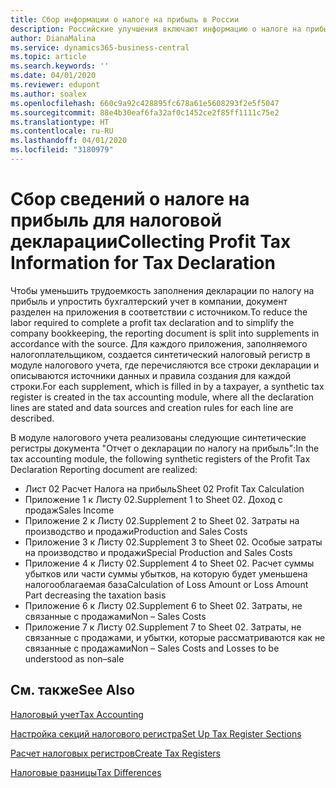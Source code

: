 ```yaml
---
title: Сбор информации о налоге на прибыль в России
description: Российские улучшения включают информацию о налоге на прибыль для налоговых деклараций.
author: DianaMalina
ms.service: dynamics365-business-central
ms.topic: article
ms.search.keywords: ''
ms.date: 04/01/2020
ms.reviewer: edupont
ms.author: soalex
ms.openlocfilehash: 660c9a92c428895fc678a61e5608293f2e5f5047
ms.sourcegitcommit: 88e4b30eaf6fa32af0c1452ce2f85ff1111c75e2
ms.translationtype: HT
ms.contentlocale: ru-RU
ms.lasthandoff: 04/01/2020
ms.locfileid: "3180979"
---
```

# <a name="collecting-profit-tax-information-for-tax-declaration"></a><span data-ttu-id="4fc0d-103">Сбор сведений о налоге на прибыль для налоговой декларации</span><span class="sxs-lookup"><span data-stu-id="4fc0d-103">Collecting Profit Tax Information for Tax Declaration</span></span>

<span data-ttu-id="4fc0d-104">Чтобы уменьшить трудоемкость заполнения декларации по налогу на прибыль и упростить бухгалтерский учет в компании, документ разделен на приложения в соответствии с источником.</span><span class="sxs-lookup"><span data-stu-id="4fc0d-104">To reduce the labor required to complete a profit tax declaration and to simplify the company bookkeeping, the reporting document is split into supplements in accordance with the source.</span></span> <span data-ttu-id="4fc0d-105">Для каждого приложения, заполняемого налогоплательщиком, создается синтетический налоговый регистр в модуле налогового учета, где перечисляются все строки декларации и описываются источники данных и правила создания для каждой строки.</span><span class="sxs-lookup"><span data-stu-id="4fc0d-105">For each supplement, which is filled in by a taxpayer, a synthetic tax register is created in the tax accounting module, where all the declaration lines are stated and data sources and creation rules for each line are described.</span></span> 

<span data-ttu-id="4fc0d-106">В модуле налогового учета реализованы следующие синтетические регистры документа "Отчет о декларации по налогу на прибыль":</span><span class="sxs-lookup"><span data-stu-id="4fc0d-106">In the tax accounting module, the following synthetic registers of the Profit Tax Declaration Reporting document are realized:</span></span> 

- <span data-ttu-id="4fc0d-107">Лист 02 Расчет Налога на прибыль</span><span class="sxs-lookup"><span data-stu-id="4fc0d-107">Sheet 02 Profit Tax Calculation</span></span>
- <span data-ttu-id="4fc0d-108">Приложение 1 к Листу 02.</span><span class="sxs-lookup"><span data-stu-id="4fc0d-108">Supplement 1 to Sheet 02.</span></span> <span data-ttu-id="4fc0d-109">Доход с продаж</span><span class="sxs-lookup"><span data-stu-id="4fc0d-109">Sales Income</span></span>
- <span data-ttu-id="4fc0d-110">Приложение 2 к Листу 02.</span><span class="sxs-lookup"><span data-stu-id="4fc0d-110">Supplement 2 to Sheet 02.</span></span> <span data-ttu-id="4fc0d-111">Затраты на производство и продажи</span><span class="sxs-lookup"><span data-stu-id="4fc0d-111">Production and Sales Costs</span></span>
- <span data-ttu-id="4fc0d-112">Приложение 3 к Листу 02.</span><span class="sxs-lookup"><span data-stu-id="4fc0d-112">Supplement 3 to Sheet 02.</span></span> <span data-ttu-id="4fc0d-113">Особые затраты на производство и продажи</span><span class="sxs-lookup"><span data-stu-id="4fc0d-113">Special Production and Sales Costs</span></span>
- <span data-ttu-id="4fc0d-114">Приложение 4 к Листу 02.</span><span class="sxs-lookup"><span data-stu-id="4fc0d-114">Supplement 4 to Sheet 02.</span></span> <span data-ttu-id="4fc0d-115">Расчет суммы убытков или части суммы убытков, на которую будет уменьшена налогооблагаемая база</span><span class="sxs-lookup"><span data-stu-id="4fc0d-115">Calculation of Loss Amount or Loss Amount Part decreasing the taxation basis</span></span>
- <span data-ttu-id="4fc0d-116">Приложение 6 к Листу 02.</span><span class="sxs-lookup"><span data-stu-id="4fc0d-116">Supplement 6 to Sheet 02.</span></span> <span data-ttu-id="4fc0d-117">Затраты, не связанные с продажами</span><span class="sxs-lookup"><span data-stu-id="4fc0d-117">Non – Sales Costs</span></span>
- <span data-ttu-id="4fc0d-118">Приложение 7 к Листу 02.</span><span class="sxs-lookup"><span data-stu-id="4fc0d-118">Supplement 7 to Sheet 02.</span></span> <span data-ttu-id="4fc0d-119">Затраты, не связанные с продажами, и убытки, которые рассматриваются как не связанные с продажами</span><span class="sxs-lookup"><span data-stu-id="4fc0d-119">Non – Sales Costs and Losses to be understood as non–sale</span></span>

 

## <a name="see-also"></a><span data-ttu-id="4fc0d-120">См. также</span><span class="sxs-lookup"><span data-stu-id="4fc0d-120">See Also</span></span> 

[<span data-ttu-id="4fc0d-121">Налоговый учет</span><span class="sxs-lookup"><span data-stu-id="4fc0d-121">Tax Accounting</span></span>](Tax-Accounting.md)

[<span data-ttu-id="4fc0d-122">Настройка секций налогового регистра</span><span class="sxs-lookup"><span data-stu-id="4fc0d-122">Set Up Tax Register Sections</span></span>](How-to-Set-Up-Tax-Register-Sections.md)

 [<span data-ttu-id="4fc0d-123">Расчет налоговых регистров</span><span class="sxs-lookup"><span data-stu-id="4fc0d-123">Create Tax Registers</span></span>](How-to-Create-Tax-Registers.md)

[<span data-ttu-id="4fc0d-124">Налоговые разницы</span><span class="sxs-lookup"><span data-stu-id="4fc0d-124">Tax Differences</span></span>](Tax-Differences.md)